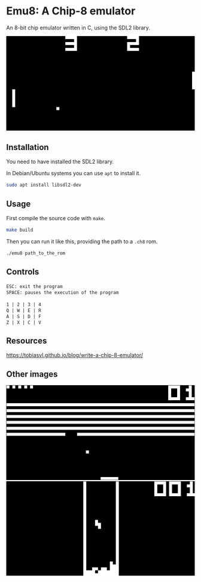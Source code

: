 # Emu8: A Chip-8 emulator

An 8-bit chip emulator written in C, using the SDL2 library.

![Pong](./images/Pong.png)

## Installation

You need to have installed the SDL2 library.

In Debian/Ubuntu systems you can use ```apt``` to install it.

```bash
sudo apt install libsdl2-dev
```

## Usage

First compile the source code with ```make```.

```bash
make build 
```

Then you can run it like this, providing the path to a ```.ch8``` rom.

```bash
./emu8 path_to_the_rom
```

## Controls

```
ESC: exit the program
SPACE: pauses the execution of the program

1 | 2 | 3 | 4
Q | W | E | R
A | S | D | F
Z | X | C | V
```

## Resources

https://tobiasvl.github.io/blog/write-a-chip-8-emulator/ 

## Other images

![Breakout](./images/Breakout.png)
![Tetris](./images/Tetris.png)
